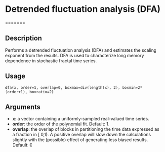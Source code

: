 # Detrended fluctuation analysis (DFA)
=======
## Description
Performs a detrended fluctuation analysis (DFA) and estimates the scaling exponent from the results.
DFA is used to characterize long memory dependence in stochastic fractal time series.

## Usage
`dfa(x, order=1, overlap=0, boxmax=div(length(x), 2), boxmin=2*(order+1), boxratio=2)`

## Arguments
* **x**:  a vector containing a uniformly-sampled real-valued time series.
* **order**:  the order of the polynomial fit. Default: 1.
* **overlap**:  the overlap of blocks in partitioning the time data expressed as a fraction in [
0,1). A positive overlap will slow down the calculations slightly with the (possible)
effect of generating less biased results. Default: 0


